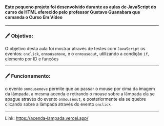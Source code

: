 #### **Este pequeno projeto foi desenvolvido durante as aulas de JavaScript do curso de HTML oferecido pelo professor Gustavo Guanabara que comanda o Curso Em Vídeo**

---

### :pen: **Objetivo:**

O objetivo desta aula foi mostrar através de testes com `JavaScript` os eventos: `onclick`, `onmousemove`, e o `onmouseout`, utilizando a condição `if`, elemento por ID e funções

---

### **:pen: Funcionamento:**

o evento `onmousemove` permite que ao passar o mouse por cima da imagem da lâmpada, a mesma acenda e retirando o mouse sobre a lâmpada ela se apague através do evento `onmouseout`, e posteriormente ela se quebre clicando sobre a lâmpada através do evento `onclick`

---

Link: https://acenda-lampada.vercel.app/
